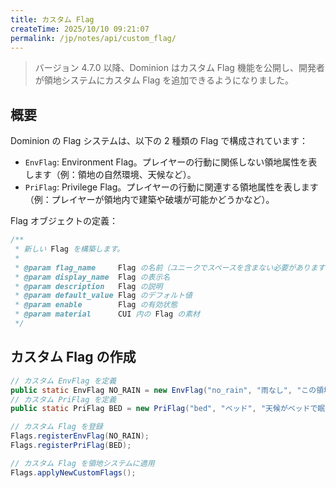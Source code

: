 ```yaml
---
title: カスタム Flag
createTime: 2025/10/10 09:21:07
permalink: /jp/notes/api/custom_flag/
---
```


> バージョン 4.7.0 以降、Dominion はカスタム Flag 機能を公開し、開発者が領地システムにカスタム Flag を追加できるようになりました。

## 概要

Dominion の Flag システムは、以下の 2 種類の Flag で構成されています：

- `EnvFlag`: Environment Flag。プレイヤーの行動に関係しない領地属性を表します（例：領地の自然環境、天候など）。
- `PriFlag`: Privilege Flag。プレイヤーの行動に関連する領地属性を表します（例：プレイヤーが領地内で建築や破壊が可能かどうかなど）。

Flag オブジェクトの定義：

```java
/**
 * 新しい Flag を構築します。
 *
 * @param flag_name     Flag の名前（ユニークでスペースを含まない必要があります）
 * @param display_name  Flag の表示名
 * @param description   Flag の説明
 * @param default_value Flag のデフォルト値
 * @param enable        Flag の有効状態
 * @param material      CUI 内の Flag の素材
 */
```

## カスタム Flag の作成

```java
// カスタム EnvFlag を定義
public static EnvFlag NO_RAIN = new EnvFlag("no_rain", "雨なし", "この領地では天候が雨に変わりません。", false, true, Material.SUNFLOWER);
// カスタム PriFlag を定義
public static PriFlag BED = new PriFlag("bed", "ベッド", "天候がベッドで眠ることを許可します（スポーン地点を設定）。", false, true, Material.RED_BED);

// カスタム Flag を登録
Flags.registerEnvFlag(NO_RAIN);
Flags.registerPriFlag(BED);

// カスタム Flag を領地システムに適用
Flags.applyNewCustomFlags();
```
